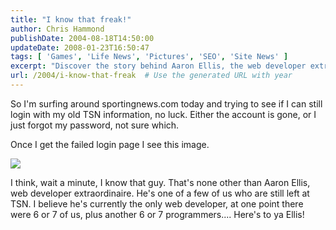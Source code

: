 ```yaml
---
title: "I know that freak!"
author: Chris Hammond
publishDate: 2004-08-18T14:50:00
updateDate: 2008-01-23T16:50:47
tags: [ 'Games', 'Life News', 'Pictures', 'SEO', 'Site News' ]
excerpt: "Discover the story behind Aaron Ellis, the web developer extraordinaire at TSN, as shared by a former colleague on SportingNews.com."
url: /2004/i-know-that-freak  # Use the generated URL with year
---
```

<P>So I'm surfing around sportingnews.com today and trying to see if I can still login with my old TSN information, no luck. Either the account is gone, or I just forgot my password, not sure which. </P> <P>Once I get the failed login page I see this image.</P> <P><IMG src="https://www.sportingnews.com/i/o/ads/ffb__chucky_300x250.gif"> </P> <P>I think, wait a minute, I know that guy. That's none other than Aaron Ellis, web developer extraordinaire. He's one of a few of us who are still left at TSN. I believe he's currently the only web developer, at one point there were 6 or 7 of us, plus another 6 or 7 programmers.... Here's to ya Ellis!</P> <P>&nbsp;</P>


